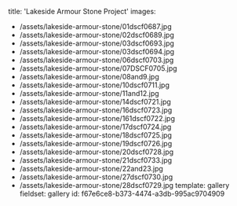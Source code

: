 title: 'Lakeside Armour Stone Project'
images:
  - /assets/lakeside-armour-stone/01dscf0687.jpg
  - /assets/lakeside-armour-stone/02dscf0689.jpg
  - /assets/lakeside-armour-stone/03dscf0693.jpg
  - /assets/lakeside-armour-stone/03dscf0694.jpg
  - /assets/lakeside-armour-stone/06dscf0703.jpg
  - /assets/lakeside-armour-stone/07DSCF0705.jpg
  - /assets/lakeside-armour-stone/08and9.jpg
  - /assets/lakeside-armour-stone/10dscf0711.jpg
  - /assets/lakeside-armour-stone/11and12.jpg
  - /assets/lakeside-armour-stone/14dscf0721.jpg
  - /assets/lakeside-armour-stone/16dscf0723.jpg
  - /assets/lakeside-armour-stone/161dscf0722.jpg
  - /assets/lakeside-armour-stone/17dscf0724.jpg
  - /assets/lakeside-armour-stone/18dscf0725.jpg
  - /assets/lakeside-armour-stone/19dscf0726.jpg
  - /assets/lakeside-armour-stone/20dscf0728.jpg
  - /assets/lakeside-armour-stone/21dscf0733.jpg
  - /assets/lakeside-armour-stone/22and23.jpg
  - /assets/lakeside-armour-stone/27dscf0730.jpg
  - /assets/lakeside-armour-stone/28dscf0729.jpg
template: gallery
fieldset: gallery
id: f67e6ce8-b373-4474-a3db-995ac9704909

